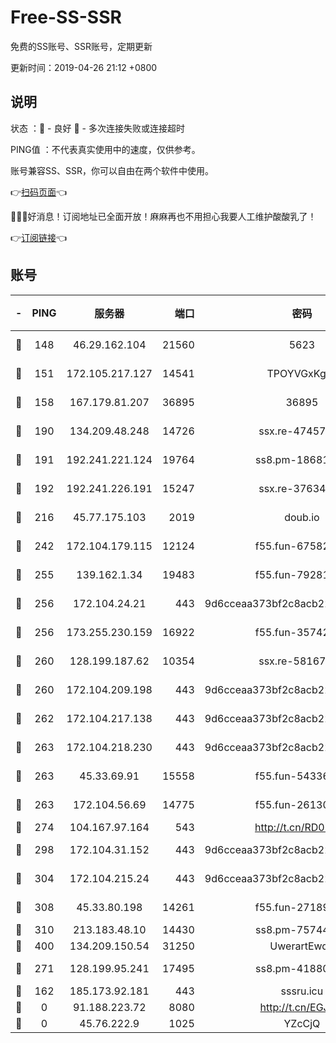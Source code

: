 # Free-SS-SSR

免费的SS账号、SSR账号，定期更新

更新时间：2019-04-26 21:12 +0800

## 说明

状态     ：🙂 - 良好 🙁 - 多次连接失败或连接超时

PING值   ：不代表真实使用中的速度，仅供参考。

账号兼容SS、SSR，你可以自由在两个软件中使用。

👉[扫码页面](https://liesauer.github.io/Free-SS-SSR/)👈

🎉🎉🎉好消息！订阅地址已全面开放！麻麻再也不用担心我要人工维护酸酸乳了！

👉[订阅链接](https://www.liesauer.net/yogurt/subscribe?ACCESS_TOKEN=DAYxR3mMaZAsaqUb)👈

## 账号

|-|PING|服务器|端口|密码|加密方式|区域|
|:----:|:----:|:-----:|-----:|:----:|:----:|:----:|
|🙂|148|46.29.162.104|21560|5623|aes-128-ctr|RU|
|🙂|151|172.105.217.127|14541|TPOYVGxKglpi|aes-256-cfb|JP|
|🙂|158|167.179.81.207|36895|36895|aes-256-cfb|JP|
|🙂|190|134.209.48.248|14726|ssx.re-47457092|aes-256-cfb|US|
|🙂|191|192.241.221.124|19764|ss8.pm-18681063|aes-256-cfb|US|
|🙂|192|192.241.226.191|15247|ssx.re-37634241|aes-256-cfb|US|
|🙂|216|45.77.175.103|2019|doub.io|aes-128-ctr|SG|
|🙂|242|172.104.179.115|12124|f55.fun-67582155|aes-256-cfb|SG|
|🙂|255|139.162.1.34|19483|f55.fun-79281835|aes-256-cfb|SG|
|🙂|256|172.104.24.21|443|9d6cceaa373bf2c8acb22e60b6a58be6|aes-256-cfb|US|
|🙂|256|173.255.230.159|16922|f55.fun-35742732|aes-256-cfb|US|
|🙂|260|128.199.187.62|10354|ssx.re-58167399|aes-256-cfb|SG|
|🙂|260|172.104.209.198|443|9d6cceaa373bf2c8acb22e60b6a58be6|aes-256-cfb|US|
|🙂|262|172.104.217.138|443|9d6cceaa373bf2c8acb22e60b6a58be6|aes-256-cfb|US|
|🙂|263|172.104.218.230|443|9d6cceaa373bf2c8acb22e60b6a58be6|aes-256-cfb|US|
|🙂|263|45.33.69.91|15558|f55.fun-54336919|aes-256-cfb|US|
|🙂|263|172.104.56.69|14775|f55.fun-26130837|aes-256-cfb|SG|
|🙂|274|104.167.97.164|543|http://t.cn/RD0D7sx|rc4-md5|CA|
|🙂|298|172.104.31.152|443|9d6cceaa373bf2c8acb22e60b6a58be6|aes-256-cfb|US|
|🙂|304|172.104.215.24|443|9d6cceaa373bf2c8acb22e60b6a58be6|aes-256-cfb|US|
|🙂|308|45.33.80.198|14261|f55.fun-27189216|aes-256-cfb|US|
|🙂|310|213.183.48.10|14430|ss8.pm-75744161|rc4-md5|RU|
|🙂|400|134.209.150.54|31250|UwerartEwqe|chacha20|IN|
|🙂|271|128.199.95.241|17495|ss8.pm-41880912|aes-256-cfb|SG|
|🙁|162|185.173.92.181|443|sssru.icu|rc4-md5|RU|
|🙁|0|91.188.223.72|8080|http://t.cn/EGJIyrl|rc4-md5|RU|
|🙁|0|45.76.222.9|1025|YZcCjQ|rc4-md5|JP|
